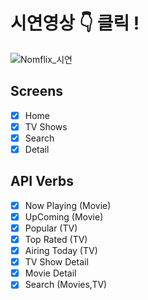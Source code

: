 
# 시연영상 👇 클릭 !
![Nomflix_시연](https://user-images.githubusercontent.com/77766718/141106163-372051c0-b488-4792-8e73-63588baf2399.gif)


## Screens

- [x] Home
- [x] TV Shows
- [x] Search
- [x] Detail

## API Verbs

- [x] Now Playing (Movie)
- [x] UpComing (Movie)
- [x] Popular (TV)
- [x] Top Rated (TV)
- [x] Airing Today (TV)
- [x] TV Show Detail
- [x] Movie Detail
- [x] Search (Movies,TV)
